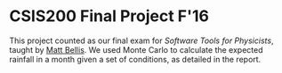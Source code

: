 # CSIS200 Final Project F'16

This project counted as our final exam for *Software Tools for Physicists*, taught by [Matt Bellis](https://github.com/mattbellis/Siena-College-CSIS-200).  We used Monte Carlo to calculate the expected rainfall in a month given a set of conditions, as detailed in the report.
